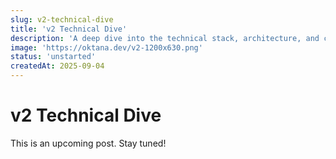 ```yaml
---
slug: v2-technical-dive
title: 'v2 Technical Dive'
description: 'A deep dive into the technical stack, architecture, and challenges behind our new rich text editor, v2. We share our experience building a local-first cross-platform app, blending TypeScript (Electron) and Haskell (via WASM), and how our integration of Automerge, ProseMirror, and Pandoc enables seamless versioning and format conversion.'
image: 'https://oktana.dev/v2-1200x630.png'
status: 'unstarted'
createdAt: 2025-09-04
---
```


# v2 Technical Dive

This is an upcoming post. Stay tuned!
